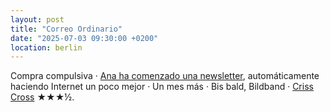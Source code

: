 ```yaml
---
layout: post
title: "Correo Ordinario"
date: "2025-07-03 09:30:00 +0200"
location: berlin
---
```


Compra compulsiva &middot; [Ana ha comenzado una newsletter](https://correoordinario.substack.com/p/primera-carta), automáticamente haciendo Internet un poco mejor &middot; Un mes más &middot; Bis bald, Bildband &middot; [Criss Cross](https://letterboxd.com/javier/film/criss-cross) ★★★½.
